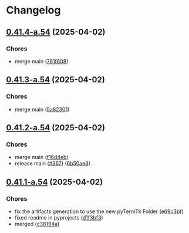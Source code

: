 # Changelog

## [0.41.4-a.54](https://github.com/ceccopierangiolieugenio/pyTermTk/compare/theDumbPaintTool-v0.41.3-a.54...theDumbPaintTool-v0.41.4-a.54) (2025-04-02)


### Chores

* merge main ([761f608](https://github.com/ceccopierangiolieugenio/pyTermTk/commit/761f608e77ed5b2b31c7e4434b95094609eb9794))

## [0.41.3-a.54](https://github.com/ceccopierangiolieugenio/pyTermTk/compare/theDumbPaintTool-v0.41.2-a.54...theDumbPaintTool-v0.41.3-a.54) (2025-04-02)


### Chores

* merge main ([5a82301](https://github.com/ceccopierangiolieugenio/pyTermTk/commit/5a82301291fe06e9c4d2a13911982b427c8a232e))

## [0.41.2-a.54](https://github.com/ceccopierangiolieugenio/pyTermTk/compare/theDumbPaintTool-v0.41.1-a.54...theDumbPaintTool-v0.41.2-a.54) (2025-04-02)


### Chores

* merge main ([f16d4eb](https://github.com/ceccopierangiolieugenio/pyTermTk/commit/f16d4ebff79216c9f3fa27cb2f2cee745de0e38c))
* release main ([#367](https://github.com/ceccopierangiolieugenio/pyTermTk/issues/367)) ([6b50ae3](https://github.com/ceccopierangiolieugenio/pyTermTk/commit/6b50ae3506f12ef74f10be316fbb63ba0ede7131))

## [0.41.1-a.54](https://github.com/ceccopierangiolieugenio/pyTermTk/compare/theDumbPaintTool-v0.41.0-a.54...theDumbPaintTool-v0.41.1-a.54) (2025-04-02)


### Chores

* fix the artifacts generation to use the new pyTermTk Folder ([e69c3bf](https://github.com/ceccopierangiolieugenio/pyTermTk/commit/e69c3bf5294da509c15b4c10c6addad1a51c89d9))
* fixed readme in pyprojects ([d1f3bf3](https://github.com/ceccopierangiolieugenio/pyTermTk/commit/d1f3bf36208edf7f36e867c5631d5186f4b5d2db))
* merged ([c38194a](https://github.com/ceccopierangiolieugenio/pyTermTk/commit/c38194a951d86d3ab040bc7bad9397c7861c2c2a))
